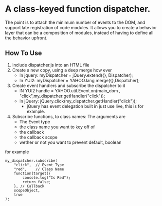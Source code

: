 # A class-keyed function dispatcher.

The point is to attach the minimum number of events to the DOM, and support late registration of code modules. It allows you to create a behavior layer that can be a composition of modules, instead of having to define all the behavior upfront. 

## How To Use

1. Include dispatcher.js into an HTML file
2. Create a new copy, using a deep merge how ever
    * In jquery: myDispatcher = jQuery.extend({}, Dispatcher);
    * In YUI2: myDispatcher = YAHOO.lang.merge({},Dispatcher);
3. Create event handlers and subscribe the dispatcher to it 
    * IN YUI2 handle = YAHOO.util.Event.on(main_dom , "click",my_dispatcher.getHandler("click"));
    * In jQuery: jQuery.click(my_dispatcher.getHandler("click"));
        * jQuery has event delegation built in just use live, this is for example. 
4. Subscribe functions, to class names: The arguments are
    * The Event type
    * the class name you want to key off of
    * the callback
    * the callback scope
    * wether or not you want to prevent default, boolean

for example 

    my_dispatcher.subscribe(
        "click",  // Event Type
        "red",    // Class Name
        function(target){
            console.log("Is Red");
            return false;
        }, // Callback
        scopeObject,
        true
    );
    
    